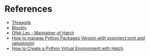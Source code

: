 # References

- [Threagile](https://threagile.io)
- [Blockly](https://developers.google.com/blockly)
- [Ofek Lev - Maintainer of Hatch](https://ofek.dev/)
- [How to manage Python Packages Version with pyproject.toml and setuptools](https://medium.com/@massimilianoriva96/how-to-manage-python-packages-version-with-pyproject-toml-and-setuptools-725ee1fa4fee))
- [How to Create a Python Virtual Environment with Hatch](https://github.com/gouravsinghbais/How-to-Create-a-Python-Virtual-Environment-with-Hatch)
